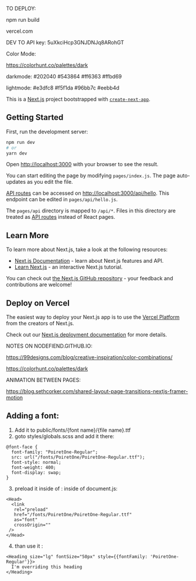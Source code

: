 TO DEPLOY:

npm run build

vercel.com


DEV TO
API key: 5uXkciHcp3GNJDNJq8ARohGT



Color Mode:

https://colorhunt.co/palettes/dark

darkmode:
#202040
#543864
#ff6363
#ffbd69

lightmode:
#e3dfc8
#f5f1da
#96bb7c
#eebb4d



This is a [Next.js](https://nextjs.org/) project bootstrapped with [`create-next-app`](https://github.com/vercel/next.js/tree/canary/packages/create-next-app).

## Getting Started

First, run the development server:

```bash
npm run dev
# or
yarn dev
```

Open [http://localhost:3000](http://localhost:3000) with your browser to see the result.

You can start editing the page by modifying `pages/index.js`. The page auto-updates as you edit the file.

[API routes](https://nextjs.org/docs/api-routes/introduction) can be accessed on [http://localhost:3000/api/hello](http://localhost:3000/api/hello). This endpoint can be edited in `pages/api/hello.js`.

The `pages/api` directory is mapped to `/api/*`. Files in this directory are treated as [API routes](https://nextjs.org/docs/api-routes/introduction) instead of React pages.

## Learn More

To learn more about Next.js, take a look at the following resources:

- [Next.js Documentation](https://nextjs.org/docs) - learn about Next.js features and API.
- [Learn Next.js](https://nextjs.org/learn) - an interactive Next.js tutorial.

You can check out [the Next.js GitHub repository](https://github.com/vercel/next.js/) - your feedback and contributions are welcome!

## Deploy on Vercel

The easiest way to deploy your Next.js app is to use the [Vercel Platform](https://vercel.com/import?utm_medium=default-template&filter=next.js&utm_source=create-next-app&utm_campaign=create-next-app-readme) from the creators of Next.js.

Check out our [Next.js deployment documentation](https://nextjs.org/docs/deployment) for more details.

NOTES ON NODEFIEND.GITHUB.IO:

https://99designs.com/blog/creative-inspiration/color-combinations/

https://colorhunt.co/palettes/dark

<!-- Darkmode: #18 -->
<!-- #d902ee, #ffd79d, #f162ff, #320d3e -->

<!-- LightMode: #30 -->
<!-- #829079, #ede6b9, #b9925e, -->

ANIMATION BETWEEN PAGES:

https://blog.sethcorker.com/shared-layout-page-transitions-nextjs-framer-motion



## Adding a font:

1. Add it to public/fonts/{font name}/{file name}.ttf
2. goto styles/globals.scss and add it there:

```
@font-face {
  font-family: "PoiretOne-Regular";
  src: url("/fonts/PoiretOne/PoiretOne-Regular.ttf");
  font-style: normal;
  font-weight: 400;
  font-display: swap;
}

```

3. preload it inside of : <Head> inside of document.js:

```
<Head>
  <link
   rel="preload"
   href="/fonts/PoiretOne/PoiretOne-Regular.ttf"
   as="font"
   crossOrigin=""
 />
</Head>
```

4. than use it :

```
<Heading size="lg" fontSize="50px" style={{fontFamily: 'PoiretOne-Regular'}}>
  I'm overriding this heading
</Heading>
```





